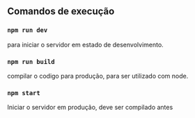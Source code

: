 ## Comandos de execução
### `npm run dev`
para iniciar o servidor em estado de desenvolvimento.

### `npm run build` 
compilar o codigo para produção, para ser utilizado com node.

### `npm start` 
Iniciar o servidor em produção, deve ser compilado antes